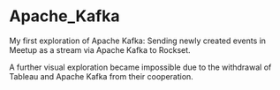 # Apache_Kafka

<p>My first exploration of Apache Kafka: Sending newly created events in Meetup as a stream via Apache Kafka to Rockset.</p>
<p>A further visual exploration became impossible due to the withdrawal of Tableau and Apache Kafka from their cooperation.</p>
